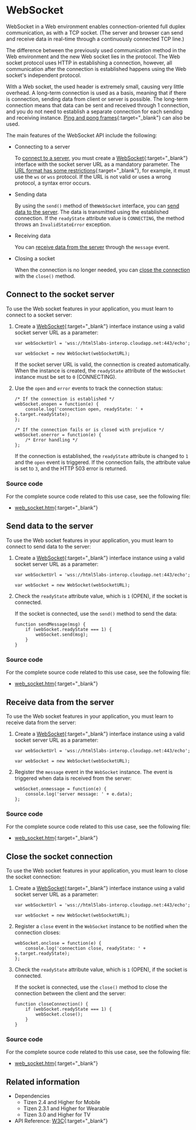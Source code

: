 # WebSocket

WebSocket in a Web environment enables connection-oriented full duplex communication, as with a TCP socket. (The server and browser can send and receive data in real-time through a continuously connected TCP line.)

The difference between the previously used communication method in the Web environment and the new  Web socket lies in the protocol. The Web socket protocol uses HTTP in establishing a connection, however, all communication after the connection is established happens using the Web socket's independent protocol.

With a Web socket, the used header is extremely small, causing very little overhead. A long-term connection is used as a basis, meaning that if there is connection, sending data from client or server is possible. The long-term connection means that data can be sent and received through 1 connection, and you do not need to establish a separate connection for each sending and receiving instance. [Ping and pong frames](https://websockets.spec.whatwg.org//#ping-and-pong-frames){:target="_blank"} can also be used.

The main features of the WebSocket API include the following:

- Connecting to a server

  To [connect to a server](#connecting-to-the-socket-server), you must create a [WebSocket](https://websockets.spec.whatwg.org//#the-websocket-interface){:target="_blank"} interface with the socket server URL as a mandatory parameter. The [URL format has some restrictions](https://websockets.spec.whatwg.org//#the-websocket-interface){:target="_blank"}, for example, it must use the `ws` or `wss` protocol. If the URL is not valid or uses a wrong protocol, a syntax error occurs.

- Sending data

  By using the `send()` method of the`WebSocket` interface, you can [send data to the server](#sending-data-to-the-server). The data is transmitted using the established connection. If the `readyState` attribute value is `CONNECTING`, the method throws an `InvalidStateError` exception.

- Receiving data

  You can [receive data from the server](#receiving-data-from-the-server) through the `message` event.

- Closing a socket

  When the connection is no longer needed, you can [close the connection](#closing-the-socket-connection) with the `close()` method.

## Connect to the socket server

To use the Web socket features in your application, you must learn to connect to a socket server:

1. Create a [WebSocket](https://websockets.spec.whatwg.org//#the-websocket-interface){:target="_blank"} interface instance using a valid socket server URL as a parameter:

   ```
   var webSocketUrl = 'wss://html5labs-interop.cloudapp.net:443/echo';

   var webSocket = new WebSocket(webSocketURL);
   ```

   If the socket server URL is valid, the connection is created automatically. When the instance is created, the `readyState` attribute of the `WebSocket` instance must be set to `0` (CONNECTING).

2. Use the `open` and `error` events to track the connection status:

   ```
   /* If the connection is established */
   webSocket.onopen = function(e) {
       console.log('connection open, readyState: ' + e.target.readyState);
   };

   /* If the connection fails or is closed with prejudice */
   webSocket.onerror = function(e) {
       /* Error handling */
   };
   ```

   If the connection is established, the `readyState` attribute is changed to `1` and the `open` event is triggered. If the connection fails, the attribute value is set to `3`, and the HTTP 503 error is returned.

### Source code

For the complete source code related to this use case, see the following file:

- [web_socket.htm](http://download.tizen.org/misc/examples/w3c_html5/communication/the_websocket_api){:target="_blank"}

## Send data to the server

To use the Web socket features in your application, you must learn to connect to send data to the server:

1. Create a [WebSocket](https://websockets.spec.whatwg.org//#the-websocket-interface){:target="_blank"} interface instance using a valid socket server URL as a parameter:

   ```
   var webSocketUrl = 'wss://html5labs-interop.cloudapp.net:443/echo';

   var webSocket = new WebSocket(webSocketURL);
   ```

2. Check the `readyState` attribute value, which is `1` (OPEN), if the socket is connected.

   If the socket is connected, use the `send()` method to send the data:

   ```
   function sendMessage(msg) {
       if (webSocket.readyState === 1) {
           webSocket.send(msg);
       }
   }
   ```

### Source code

For the complete source code related to this use case, see the following file:

- [web_socket.htm](http://download.tizen.org/misc/examples/w3c_html5/communication/the_websocket_api){:target="_blank"}

## Receive data from the server

To use the Web socket features in your application, you must learn to receive data from the server:

1. Create a [WebSocket](https://websockets.spec.whatwg.org//#the-websocket-interface){:target="_blank"} interface instance using a valid socket server URL as a parameter:

   ```
   var webSocketUrl = 'wss://html5labs-interop.cloudapp.net:443/echo';

   var webSocket = new WebSocket(webSocketURL);
   ```

2. Register the `message` event in the `WebSocket` instance. The event is triggered when data is received from the server:

   ```
   webSocket.onmessage = function(e) {
       console.log('server message: ' + e.data);
   };
   ```

### Source code

For the complete source code related to this use case, see the following file:

- [web_socket.htm](http://download.tizen.org/misc/examples/w3c_html5/communication/the_websocket_api){:target="_blank"}

## Close the socket connection

To use the Web socket features in your application, you must learn to close the socket connection:

1. Create a [WebSocket](https://websockets.spec.whatwg.org//#the-websocket-interface){:target="_blank"} interface instance using a valid socket server URL as a parameter:

   ```
   var webSocketUrl = 'wss://html5labs-interop.cloudapp.net:443/echo';

   var webSocket = new WebSocket(webSocketURL);
   ```

2. Register a `close` event in the `WebSocket` instance to be notified when the connection closes:

   ```
   webSocket.onclose = function(e) {
       console.log('connection close, readyState: ' + e.target.readyState);
   };
   ```

3. Check the `readyState` attribute value, which is `1` (OPEN), if the socket is connected.

   If the socket is connected, use the `close()` method to close the connection between the client and the server:

   ```
   function closeConnection() {
       if (webSocket.readyState === 1) {
           webSocket.close();
       }
   }
   ```

### Source code

For the complete source code related to this use case, see the following file:

- [web_socket.htm](http://download.tizen.org/misc/examples/w3c_html5/communication/the_websocket_api){:target="_blank"}

## Related information
* Dependencies
  - Tizen 2.4 and Higher for Mobile
  - Tizen 2.3.1 and Higher for Wearable
  - Tizen 3.0 and Higher for TV
* API Reference: [W3C](https://websockets.spec.whatwg.org//#the-websocket-interface){:target="_blank"}
